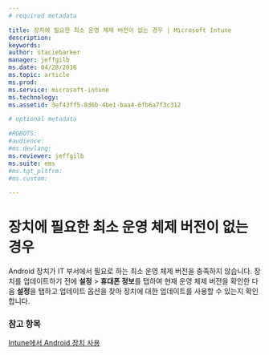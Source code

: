 ```yaml
---
# required metadata

title: 장치에 필요한 최소 운영 체제 버전이 없는 경우 | Microsoft Intune
description:
keywords:
author: staciebarker
manager: jeffgilb
ms.date: 04/28/2016
ms.topic: article
ms.prod:
ms.service: microsoft-intune
ms.technology:
ms.assetid: 3ef43ff5-8d6b-4be1-baa4-6fb6a7f3c312

# optional metadata

#ROBOTS:
#audience:
#ms.devlang:
ms.reviewer: jeffgilb
ms.suite: ems
#ms.tgt_pltfrm:
#ms.custom:

---
```



# 장치에 필요한 최소 운영 체제 버전이 없는 경우

Android 장치가 IT 부서에서 필요로 하는 최소 운영 체제 버전을 충족하지 않습니다. 장치를 업데이트하기 전에 **설정** &gt; **휴대폰 정보**를 탭하여 현재 운영 체제 버전을 확인한 다음 **설정**을 탭하고 업데이트 옵션을 찾아 장치에 대한 업데이트를 사용할 수 있는지 확인합니다.


### 참고 항목
[Intune에서 Android 장치 사용](using-your-android-device-with-intune.md)

<!--HONumber=May16_HO1-->


